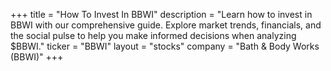 +++
title = "How To Invest In BBWI"
description = "Learn how to invest in BBWI with our comprehensive guide. Explore market trends, financials, and the social pulse to help you make informed decisions when analyzing $BBWI."
ticker = "BBWI"
layout = "stocks"
company = "Bath & Body Works (BBWI)"
+++

